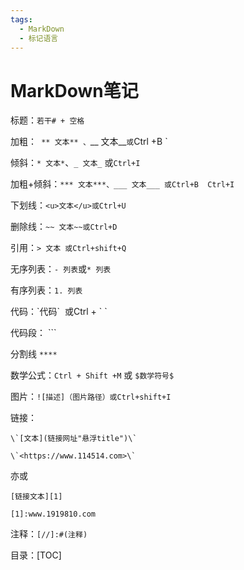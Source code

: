 ```yaml
---
tags:
  - MarkDown
  - 标记语言
---
```

# MarkDown笔记

标题：`若干# + 空格`

加粗：` ** 文本** 、`__ 文本__`或`Ctrl +B `

倾斜：`* 文本*`、`_ 文本_` 或`Ctrl+I`

加粗+倾斜：`*** 文本***、___ 文本___ 或Ctrl+B  Ctrl+I`

下划线：`<u>文本</u>或Ctrl+U`

删除线：`~~ 文本~~或Ctrl+D`

引用：`> 文本 或Ctrl+shift+Q`

无序列表：`- 列表`或`* 列表`

有序列表：`1. 列表`

代码：\`代码\`  或Ctrl + \` `

代码段： \`\`\`

分割线 `****`

数学公式：`Ctrl + Shift +M` 或 `$数学符号$`

图片：`![描述]（图片路径）或Ctrl+shift+I`

链接：

```
\`[文本](链接网址"悬浮title")\`

\`<https://www.114514.com>\`
```

亦或

```
[链接文本][1]

[1]:www.1919810.com
```

注释：`[//]:#(注释)`

目录：[TOC]
